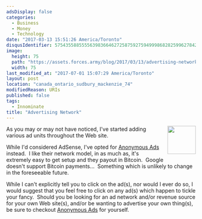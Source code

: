 ```yaml
---
adsDisplay: false
categories:
  - Business
  - Money
  - Technology
date: "2017-03-13 15:51:26 America/Toronto"
disqusIdentifier: 5754355885555639836646272587592759499986828259962784235336689864484584546266322327393686262344657464
image:
  height: 75
  path: "https://assets.forces.army/blog/2017/03/13/advertising-network/hotlink-ok/project-revenue_75x75.png"
  width: 75
last_modified_at: "2017-07-01 15:07:29 America/Toronto"
layout: post
location: "canada_ontario_sudbury_mackenzie_74"
modifiedReason: URIs
published: false
tags:
  - Innominate
title: "Advertising Network"
---
```


<img alt="" height="75" src="{{ site.uri.assets }}/blog/2017/03/13/advertising-network/project-revenue_75x75.png"
  style="border: 0px; float: right; margin-bottom: 10px; margin-left: 10px;" width="75" />
<p>
  As you may or may not have noticed, I've started adding various ad units throughout the Web site.
</p>
<!-- excerptBreak -->
<p>
  While I'd considered AdSense, I've opted for <a href="{{ site.uri.shortURL }}/Anonymous-Ads" rel="external nofollow" target="_blank"
  title="Anonymous Ads">Anonymous Ads</a> instead.&nbsp; I like their network model, in as much as, it's extremely easy to get setup and they payout in
  Bitcoin.&nbsp; Google doesn't support Bitcoin payments&hellip;&nbsp; Something which is unlikely to change in the foreseeable future.
</p>
<p>
  While I can't explicitly tell you to click on the ad(s), nor would I ever do so, I would suggest that you feel free to click on any ad(s) which happen to
  tickle your fancy.&nbsp; Should you be looking for an ad network and/or revenue source for your own Web site(s), and/or be wanting to advertise your own
  thing(s), be sure to checkout <a href="{{ site.uri.shortURL }}/Anonymous-Ads" rel="external nofollow" target="_blank" title="Anonymous Ads">Anonymous Ads</a>
  for yourself.
</p>
